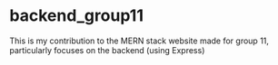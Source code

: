 # backend_group11
This is my contribution to the MERN stack website made for group 11, particularly focuses on the backend (using Express)
